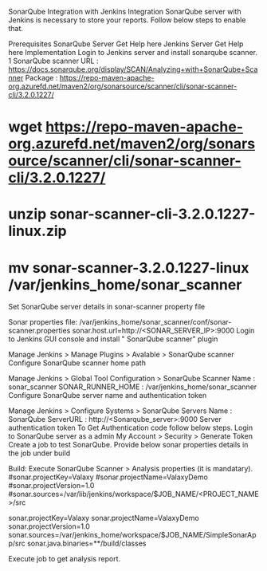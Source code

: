 SonarQube Integration with Jenkins
Integration SonarQube server with Jenkins is necessary to store your reports. Follow below steps to enable that.

Prerequisites
SonarQube Server Get Help here
Jenkins Server Get Help here
Implementation
Login to Jenkins server and install sonarqube scanner.
1
SonarQube scanner URL : https://docs.sonarqube.org/display/SCAN/Analyzing+with+SonarQube+Scanner
Package : https://repo-maven-apache-org.azurefd.net/maven2/org/sonarsource/scanner/cli/sonar-scanner-cli/3.2.0.1227/
# wget https://repo-maven-apache-org.azurefd.net/maven2/org/sonarsource/scanner/cli/sonar-scanner-cli/3.2.0.1227/
# unzip sonar-scanner-cli-3.2.0.1227-linux.zip
# mv sonar-scanner-3.2.0.1227-linux /var/jenkins_home/sonar_scanner 
Set SonarQube server details in sonar-scanner property file

Sonar properties file: /var/jenkins_home/sonar_scanner/conf/sonar-scanner.properties
sonar.host.url=http://<SONAR_SERVER_IP>:9000
Login to Jenkins GUI console and install " SonarQube scanner" plugin

Manage Jenkins > Manage Plugins > Avalable > SonarQube scanner
Configure SonarQube scanner home path

Manage Jenkins > Global Tool Configuration > SonarQube Scanner
Name : sonar_scanner
SONAR_RUNNER_HOME : /var/jenkins_home/sonar_scanner
Configure SonarQube server name and authentication token

Manage Jenkins > Configure Systems > SonarQube Servers
Name : SonarQube
ServerURL : http://<Sonarqube_server>:9000
Server authentication token To Get Authentication code follow below steps. Login to SonarQube server as a admin My Account > Security > Generate Token
Create a job to test SonarQube. Provide below sonar properties details in the job under build

Build:
Execute SonarQube Scanner > Analysis properties (it is mandatary).
#sonar.projectKey=Valaxy
#sonar.projectName=ValaxyDemo
#sonar.projectVersion=1.0
#sonar.sources=/var/lib/jenkins/workspace/$JOB_NAME/<PROJECT_NAME>/src

sonar.projectKey=Valaxy
sonar.projectName=ValaxyDemo
sonar.projectVersion=1.0
sonar.sources=/var/jenkins_home/workspace/$JOB_NAME/SimpleSonarApp/src
sonar.java.binaries=**/build/classes

Execute job to get analysis report.
